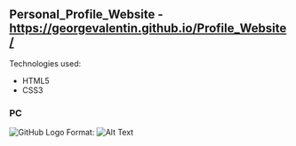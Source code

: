 ## Personal_Profile_Website - https://georgevalentin.github.io/Profile_Website/

Technologies used: 
- HTML5
- CSS3

### PC
![GitHub Logo](/Website_Screenshots/Laptop_ScreenShot.png)
Format: ![Alt Text](Website_Laptop_Image)

